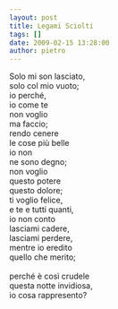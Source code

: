 ```yaml
---
layout: post
title: Legami Sciolti
tags: []
date: 2009-02-15 13:28:00
author: pietro
---
```

Solo mi son lasciato,<br/>solo col mio vuoto;<br/>io perché,<br/>io come te<br/>non voglio<br/>ma faccio;<br/>rendo cenere<br/>le cose più belle<br/>io non<br/>ne sono degno;<br/>non voglio<br/>questo potere<br/>questo dolore;<br/>ti voglio felice,<br/>e te e tutti quanti,<br/>io non conto<br/>lasciami cadere,<br/>lasciami perdere,<br/>mentre io eredito<br/>quello che merito;<br/><br/>perché è così crudele<br/>questa notte invidiosa,<br/>io cosa rappresento?
